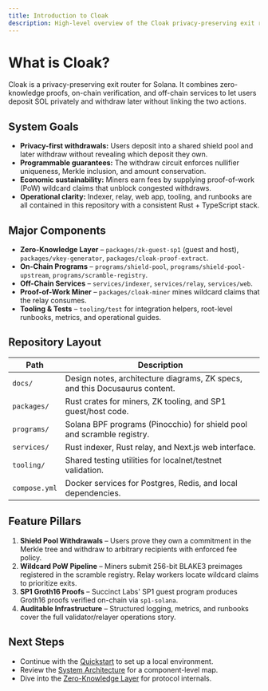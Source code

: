 ```yaml
---
title: Introduction to Cloak
description: High-level overview of the Cloak privacy-preserving exit router on Solana and its core building blocks.
---
```


# What is Cloak?

Cloak is a privacy-preserving exit router for Solana. It combines zero-knowledge proofs, on-chain verification, and off-chain services to let users deposit SOL privately and withdraw later without linking the two actions.

## System Goals

- **Privacy-first withdrawals:** Users deposit into a shared shield pool and later withdraw without revealing which deposit they own.
- **Programmable guarantees:** The withdraw circuit enforces nullifier uniqueness, Merkle inclusion, and amount conservation.
- **Economic sustainability:** Miners earn fees by supplying proof-of-work (PoW) wildcard claims that unblock congested withdraws.
- **Operational clarity:** Indexer, relay, web app, tooling, and runbooks are all contained in this repository with a consistent Rust + TypeScript stack.

## Major Components

- **Zero-Knowledge Layer** – `packages/zk-guest-sp1` (guest and host), `packages/vkey-generator`, `packages/cloak-proof-extract`.
- **On-Chain Programs** – `programs/shield-pool`, `programs/shield-pool-upstream`, `programs/scramble-registry`.
- **Off-Chain Services** – `services/indexer`, `services/relay`, `services/web`.
- **Proof-of-Work Miner** – `packages/cloak-miner` mines wildcard claims that the relay consumes.
- **Tooling & Tests** – `tooling/test` for integration helpers, root-level runbooks, metrics, and operational guides.

## Repository Layout

| Path | Description |
| --- | --- |
| `docs/` | Design notes, architecture diagrams, ZK specs, and this Docusaurus content. |
| `packages/` | Rust crates for miners, ZK tooling, and SP1 guest/host code. |
| `programs/` | Solana BPF programs (Pinocchio) for shield pool and scramble registry. |
| `services/` | Rust indexer, Rust relay, and Next.js web interface. |
| `tooling/` | Shared testing utilities for localnet/testnet validation. |
| `compose.yml` | Docker services for Postgres, Redis, and local dependencies. |

## Feature Pillars

1. **Shield Pool Withdrawals** – Users prove they own a commitment in the Merkle tree and withdraw to arbitrary recipients with enforced fee policy.
2. **Wildcard PoW Pipeline** – Miners submit 256-bit BLAKE3 preimages registered in the scramble registry. Relay workers locate wildcard claims to prioritize exits.
3. **SP1 Groth16 Proofs** – Succinct Labs' SP1 guest program produces Groth16 proofs verified on-chain via `sp1-solana`.
4. **Auditable Infrastructure** – Structured logging, metrics, and runbooks cover the full validator/relayer operations story.

## Next Steps

- Continue with the [Quickstart](./quickstart.md) to set up a local environment.
- Review the [System Architecture](./system-architecture.md) for a component-level map.
- Dive into the [Zero-Knowledge Layer](../zk/README.md) for protocol internals.
